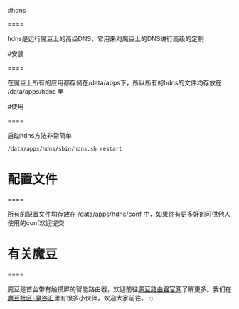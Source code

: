 #hdns

====

hdns是运行魔豆上的高级DNS，它用来对魔豆上的DNS进行高级的定制



#安装

====

在魔豆上所有的应用都存储在/data/apps下，所以所有的hdns的文件均存放在 /data/apps/hdns 里

#使用

====

启动hdns方法非常简单

	/data/apps/hdns/sbin/hdns.sh restart
	
# 配置文件

====

所有的配置文件均存放在 /data/apps/hdns/conf 中，如果你有更多好的可供他人使用的conf欢迎提交

# 有关魔豆

====

魔豆是首台带有触摸屏的智能路由器，欢迎前往[魔豆路由器官网](http://modouwifi.com)了解更多。我们在[魔豆社区-魔谷汇](http://modouwifi.cn)里有很多小伙伴，欢迎大家前往。 :)